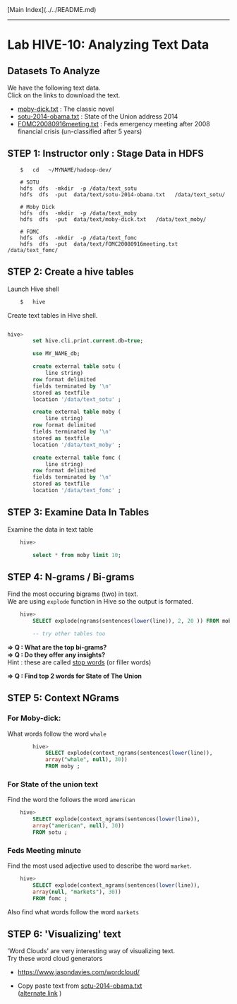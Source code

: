 <link rel='stylesheet' href='../assets/css/main.css'/>
[Main Index](../../README.md)

-----

# Lab HIVE-10: Analyzing Text Data


## Datasets To Analyze
We have the following text data.  
Click on the links to download the text.
- [moby-dick.txt](../data/text/moby-dick.txt) : The classic novel
- [sotu-2014-obama.txt](../data/text/sotu-2014-obama.txt) : State of the Union address 2014
- [FOMC20080916meeting.txt](../data/text/FOMC20080916meeting.txt) : Feds emergency meeting after 2008 financial crisis  (un-classified after 5 years)

## STEP 1: Instructor only  : Stage Data in HDFS

```
    $   cd   ~/MYNAME/hadoop-dev/

    # SOTU
    hdfs  dfs  -mkdir  -p /data/text_sotu
    hdfs  dfs  -put  data/text/sotu-2014-obama.txt   /data/text_sotu/

    # Moby Dick
    hdfs  dfs  -mkdir  -p /data/text_moby
    hdfs  dfs  -put  data/text/moby-dick.txt   /data/text_moby/

    # FOMC
    hdfs  dfs  -mkdir  -p /data/text_fomc
    hdfs  dfs  -put  data/text/FOMC20080916meeting.txt    /data/text_fomc/

```


## STEP 2: Create a hive tables
Launch Hive shell

```bash
    $   hive
```

Create text tables in Hive shell.

```sql

hive>
        set hive.cli.print.current.db=true;

        use MY_NAME_db;

        create external table sotu (
            line string)
        row format delimited
        fields terminated by '\n'
        stored as textfile
        location '/data/text_sotu' ;

        create external table moby (
            line string)
        row format delimited
        fields terminated by '\n'
        stored as textfile
        location '/data/text_moby' ;

        create external table fomc (
            line string)
        row format delimited
        fields terminated by '\n'
        stored as textfile
        location '/data/text_fomc' ;


```

##  STEP 3: Examine Data In Tables
Examine the data in text table
```sql
    hive>

        select * from moby limit 10;
```


## STEP 4: N-grams / Bi-grams
Find the most occuring bigrams (two) in text.  
We are using `explode` function in Hive so the output is formated.

```sql
    hive>
        SELECT explode(ngrams(sentences(lower(line)), 2, 20 )) FROM moby;

        -- try other tables too
```

**=> Q : What are the top bi-grams?**  
**=> Q : Do they offer any insights?**  
Hint : these are called [stop words](https://en.wikipedia.org/wiki/Stop_words) (or filler words)

**=> Q : Find top 2 words for State of The Union**

## STEP 5: Context NGrams

### For Moby-dick:   
What words follow the word `whale`
```sql
        hive>
            SELECT explode(context_ngrams(sentences(lower(line)),
            array("whale", null), 30))
            FROM moby ;
```

###  For State of the union text  
Find the word the follows the word `american`
```sql
    hive>
        SELECT explode(context_ngrams(sentences(lower(line)),
        array("american", null), 30))
        FROM sotu ;
```

### Feds Meeting minute
Find the most used adjective used to describe the word `market`.

```sql
    hive>
        SELECT explode(context_ngrams(sentences(lower(line)),
        array(null, "markets"), 30))
        FROM fomc ;
```

Also find what words follow the word `markets`

## STEP 6: 'Visualizing' text
'Word Clouds' are very interesting way of visualizing text.  
Try these word cloud generators  
- https://www.jasondavies.com/wordcloud/

- Copy paste text from [sotu-2014-obama.txt](sotu-2014-obama.txt)   
([alternate link](https://raw.githubusercontent.com/elephantscale/HI-labs/master/hadoop-dev/hive/text/sotu-2014-obama.txt) )
